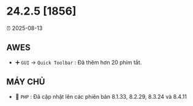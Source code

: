 # 24.2.5 [1856]

⏰ 2025-08-13

## AWES
- ➕ `GUI` -> `Quick Toolbar` : Đã thêm hơn 20 phím tắt.

## MÁY CHỦ
- 🔄 `PHP` : Đã cập nhật lên các phiên bản 8.1.33, 8.2.29, 8.3.24 và 8.4.11
